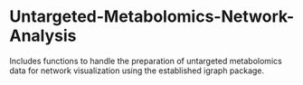 # Untargeted-Metabolomics-Network-Analysis
 Includes functions to handle the preparation of untargeted metabolomics data for network visualization using the established igraph package.
